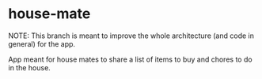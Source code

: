 # house-mate

NOTE: This branch is meant to improve the whole architecture (and code in general) for the app.

App meant for house mates to share a list of items to buy and chores to do in the house.
